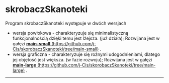 # skrobaczSkanoteki

Program skrobaczSkanoteki występuje w dwóch wersjach

* wersja powłokowa - charakteryzuje się minimalistyczną funkcjonalnością dzięki temu jest lżejsza. (już działa); Rozwijana jest w gałęzi [**main-small** (https://github.com/j-Cis/skorobaczSkanoteki/tree/main-small)](https://github.com/j-Cis/skorobaczSkanoteki/tree/main-small) .
* wersja graficzna - charakteryzuje się rożnymi udogodnieniami, dlatego jej objętość jest większa. (w fazie rozwoju); Rozwijana jest w gałęzi [**main-large** (https://github.com/j-Cis/skorobaczSkanoteki/tree/main-large)](https://github.com/j-Cis/skorobaczSkanoteki/tree/main-large) .

---
